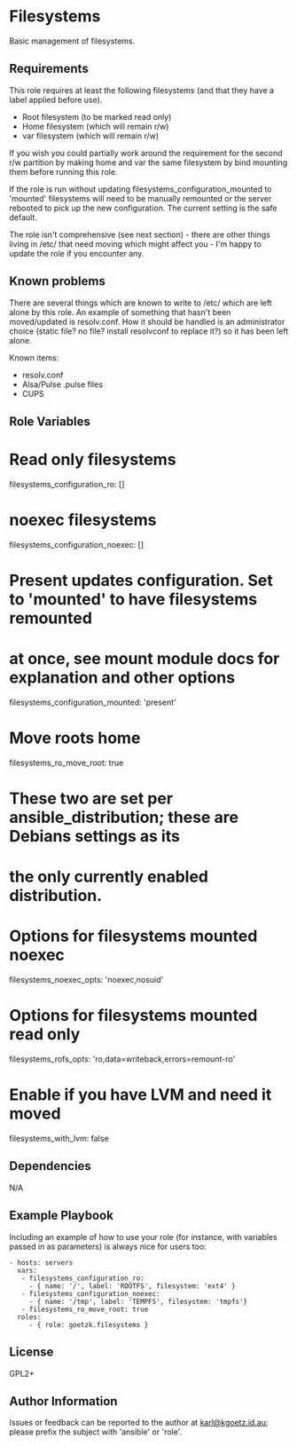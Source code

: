 Filesystems
===========

Basic management of filesystems.

Requirements
------------

This role requires at least the following filesystems (and that they have a
label applied before use).
* Root filesystem (to be marked read only)
* Home filesystem (which will remain r/w)
* var filesystem  (which will remain r/w)

If you wish you could partially work around the requirement for the second r/w
partition by making home and var the same filesystem by bind mounting them
before running this role.

If the role is run without updating filesystems_configuration_mounted to
'mounted' filesystems will need to be manually remounted or the server rebooted
to pick up the new configuration. The current setting is the safe default.

The role isn't comprehensive (see next section) - there are other things living
in /etc/ that need moving which might affect you - I'm happy to update the role
if you encounter any.

Known problems
--------------
There are several things which are known to write to /etc/ which are left alone
by this role.  An example of something that hasn't been moved/updated is
resolv.conf. How it should be handled is an administrator choice (static file?
no file? install resolvconf to replace it?) so it has been left alone.

Known items:
* resolv.conf
* Alsa/Pulse .pulse files
* CUPS

Role Variables
--------------

# Read only filesystems
filesystems_configuration_ro: []
# noexec filesystems
filesystems_configuration_noexec: []
# Present updates configuration. Set to 'mounted' to have filesystems remounted
# at once, see mount module docs for explanation and other options
filesystems_configuration_mounted: 'present'
# Move roots home
filesystems_ro_move_root: true

# These two are set per ansible_distribution; these are Debians settings as its
# the only currently enabled distribution.
# Options for filesystems mounted noexec
filesystems_noexec_opts: 'noexec,nosuid'
# Options for filesystems mounted read only
filesystems_rofs_opts: 'ro,data=writeback,errors=remount-ro'

# Enable if you have LVM and need it moved
filesystems_with_lvm: false


Dependencies
------------

N/A

Example Playbook
----------------

Including an example of how to use your role (for instance, with variables passed in as parameters) is always nice for users too:

    - hosts: servers
      vars:
       - filesystems_configuration_ro:
         - { name: '/', label: 'ROOTFS', filesystem: 'ext4' }
       - filesystems_configuration_noexec:
         - { name: '/tmp', label: 'TEMPFS', filesystem: 'tmpfs'}
       - filesystems_ro_move_root: true
      roles:
         - { role: goetzk.filesystems }

License
-------

GPL2+

Author Information
------------------

Issues or feedback can be reported to the author at karl@kgoetz.id.au; please
prefix the subject with 'ansible' or 'role'.

